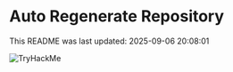 # Auto Regenerate Repository

This README was last updated: 2025-09-06 20:08:01

 ![TryHackMe](https://tryhackme.com/badge/533634)